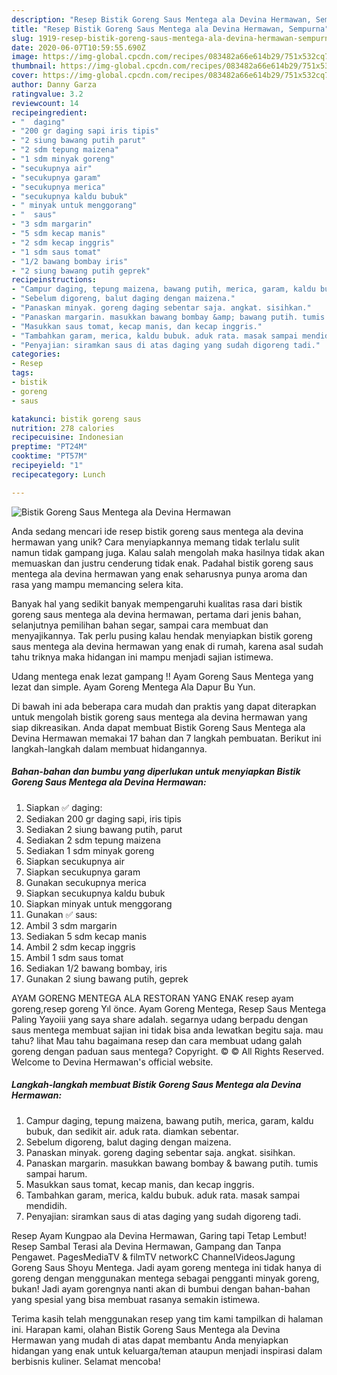 ```yaml
---
description: "Resep Bistik Goreng Saus Mentega ala Devina Hermawan, Sempurna"
title: "Resep Bistik Goreng Saus Mentega ala Devina Hermawan, Sempurna"
slug: 1919-resep-bistik-goreng-saus-mentega-ala-devina-hermawan-sempurna
date: 2020-06-07T10:59:55.690Z
image: https://img-global.cpcdn.com/recipes/083482a66e614b29/751x532cq70/bistik-goreng-saus-mentega-ala-devina-hermawan-foto-resep-utama.jpg
thumbnail: https://img-global.cpcdn.com/recipes/083482a66e614b29/751x532cq70/bistik-goreng-saus-mentega-ala-devina-hermawan-foto-resep-utama.jpg
cover: https://img-global.cpcdn.com/recipes/083482a66e614b29/751x532cq70/bistik-goreng-saus-mentega-ala-devina-hermawan-foto-resep-utama.jpg
author: Danny Garza
ratingvalue: 3.2
reviewcount: 14
recipeingredient:
- "  daging"
- "200 gr daging sapi iris tipis"
- "2 siung bawang putih parut"
- "2 sdm tepung maizena"
- "1 sdm minyak goreng"
- "secukupnya air"
- "secukupnya garam"
- "secukupnya merica"
- "secukupnya kaldu bubuk"
- " minyak untuk menggorang"
- "  saus"
- "3 sdm margarin"
- "5 sdm kecap manis"
- "2 sdm kecap inggris"
- "1 sdm saus tomat"
- "1/2 bawang bombay iris"
- "2 siung bawang putih geprek"
recipeinstructions:
- "Campur daging, tepung maizena, bawang putih, merica, garam, kaldu bubuk, dan sedikit air. aduk rata. diamkan sebentar."
- "Sebelum digoreng, balut daging dengan maizena."
- "Panaskan minyak. goreng daging sebentar saja. angkat. sisihkan."
- "Panaskan margarin. masukkan bawang bombay &amp; bawang putih. tumis sampai harum."
- "Masukkan saus tomat, kecap manis, dan kecap inggris."
- "Tambahkan garam, merica, kaldu bubuk. aduk rata. masak sampai mendidih."
- "Penyajian: siramkan saus di atas daging yang sudah digoreng tadi."
categories:
- Resep
tags:
- bistik
- goreng
- saus

katakunci: bistik goreng saus 
nutrition: 278 calories
recipecuisine: Indonesian
preptime: "PT24M"
cooktime: "PT57M"
recipeyield: "1"
recipecategory: Lunch

---
```



![Bistik Goreng Saus Mentega ala Devina Hermawan](https://img-global.cpcdn.com/recipes/083482a66e614b29/751x532cq70/bistik-goreng-saus-mentega-ala-devina-hermawan-foto-resep-utama.jpg)

Anda sedang mencari ide resep bistik goreng saus mentega ala devina hermawan yang unik? Cara menyiapkannya memang tidak terlalu sulit namun tidak gampang juga. Kalau salah mengolah maka hasilnya tidak akan memuaskan dan justru cenderung tidak enak. Padahal bistik goreng saus mentega ala devina hermawan yang enak seharusnya punya aroma dan rasa yang mampu memancing selera kita.

Banyak hal yang sedikit banyak mempengaruhi kualitas rasa dari bistik goreng saus mentega ala devina hermawan, pertama dari jenis bahan, selanjutnya pemilihan bahan segar, sampai cara membuat dan menyajikannya. Tak perlu pusing kalau hendak menyiapkan bistik goreng saus mentega ala devina hermawan yang enak di rumah, karena asal sudah tahu triknya maka hidangan ini mampu menjadi sajian istimewa.

Udang mentega enak lezat gampang !! Ayam Goreng Saus Mentega yang lezat dan simple. Ayam Goreng Mentega Ala Dapur Bu Yun.


Di bawah ini ada beberapa cara mudah dan praktis yang dapat diterapkan untuk mengolah bistik goreng saus mentega ala devina hermawan yang siap dikreasikan. Anda dapat membuat Bistik Goreng Saus Mentega ala Devina Hermawan memakai 17 bahan dan 7 langkah pembuatan. Berikut ini langkah-langkah dalam membuat hidangannya.

<!--inarticleads1-->

##### Bahan-bahan dan bumbu yang diperlukan untuk menyiapkan Bistik Goreng Saus Mentega ala Devina Hermawan:

1. Siapkan  ✅ daging:
1. Sediakan 200 gr daging sapi, iris tipis
1. Sediakan 2 siung bawang putih, parut
1. Sediakan 2 sdm tepung maizena
1. Sediakan 1 sdm minyak goreng
1. Siapkan secukupnya air
1. Siapkan secukupnya garam
1. Gunakan secukupnya merica
1. Siapkan secukupnya kaldu bubuk
1. Siapkan  minyak untuk menggorang
1. Gunakan  ✅ saus:
1. Ambil 3 sdm margarin
1. Sediakan 5 sdm kecap manis
1. Ambil 2 sdm kecap inggris
1. Ambil 1 sdm saus tomat
1. Sediakan 1/2 bawang bombay, iris
1. Gunakan 2 siung bawang putih, geprek


AYAM GORENG MENTEGA ALA RESTORAN YANG ENAK resep ayam goreng,resep goreng Yıl önce. Ayam Goreng Mentega, Resep Saus Mentega Paling Yayoiii yang saya share adalah. segarnya udang berpadu dengan saus mentega membuat sajian ini tidak bisa anda lewatkan begitu saja. mau tahu? lihat Mau tahu bagaimana resep dan cara membuat udang galah goreng dengan paduan saus mentega? Copyright. © © All Rights Reserved. Welcome to Devina Hermawan&#39;s official website. 

<!--inarticleads2-->

##### Langkah-langkah membuat Bistik Goreng Saus Mentega ala Devina Hermawan:

1. Campur daging, tepung maizena, bawang putih, merica, garam, kaldu bubuk, dan sedikit air. aduk rata. diamkan sebentar.
1. Sebelum digoreng, balut daging dengan maizena.
1. Panaskan minyak. goreng daging sebentar saja. angkat. sisihkan.
1. Panaskan margarin. masukkan bawang bombay &amp; bawang putih. tumis sampai harum.
1. Masukkan saus tomat, kecap manis, dan kecap inggris.
1. Tambahkan garam, merica, kaldu bubuk. aduk rata. masak sampai mendidih.
1. Penyajian: siramkan saus di atas daging yang sudah digoreng tadi.


Resep Ayam Kungpao ala Devina Hermawan, Garing tapi Tetap Lembut! Resep Sambal Terasi ala Devina Hermawan, Gampang dan Tanpa Pengawet. PagesMediaTV &amp; filmTV networkC ChannelVideosJagung Goreng Saus Shoyu Mentega. Jadi ayam goreng mentega ini tidak hanya di goreng dengan menggunakan mentega sebagai pengganti minyak goreng, bukan! Jadi ayam gorengnya nanti akan di bumbui dengan bahan-bahan yang spesial yang bisa membuat rasanya semakin istimewa. 

Terima kasih telah menggunakan resep yang tim kami tampilkan di halaman ini. Harapan kami, olahan Bistik Goreng Saus Mentega ala Devina Hermawan yang mudah di atas dapat membantu Anda menyiapkan hidangan yang enak untuk keluarga/teman ataupun menjadi inspirasi dalam berbisnis kuliner. Selamat mencoba!
